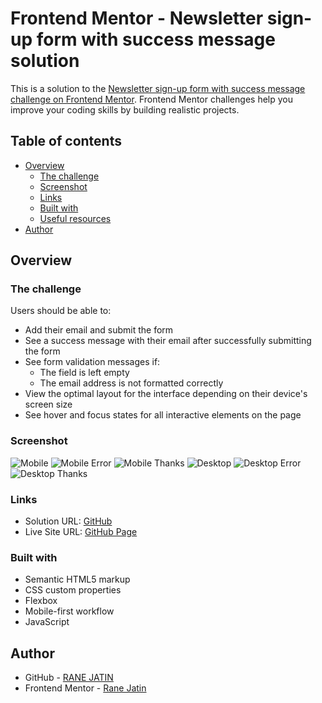 # Frontend Mentor - Newsletter sign-up form with success message solution

This is a solution to the [Newsletter sign-up form with success message challenge on Frontend Mentor](https://www.frontendmentor.io/challenges/newsletter-signup-form-with-success-message-3FC1AZbNrv). Frontend Mentor challenges help you improve your coding skills by building realistic projects. 

## Table of contents

- [Overview](#overview)
  - [The challenge](#the-challenge)
  - [Screenshot](#screenshot)
  - [Links](#links)
  - [Built with](#built-with)
  - [Useful resources](#useful-resources)
- [Author](#author)



## Overview

### The challenge

Users should be able to:

- Add their email and submit the form
- See a success message with their email after successfully submitting the form
- See form validation messages if:
  - The field is left empty
  - The email address is not formatted correctly
- View the optimal layout for the interface depending on their device's screen size
- See hover and focus states for all interactive elements on the page

### Screenshot

![Mobile](./screenshots/mobile.png)
![Mobile Error](./screenshots/mobile-error.png)
![Mobile Thanks](./screenshots/mobile-success.png)
![Desktop](./screenshots/desktop.png)
![Desktop Error](./screenshots/desktop-error.png)
![Desktop Thanks](./screenshots/desktop-success.png)


### Links

- Solution URL: [GitHub](https://github.com/Shiba-Tatsuya/newsletter)
- Live Site URL: [GitHub Page](https://shiba-tatsuya.github.io/newsletter/)


### Built with

- Semantic HTML5 markup
- CSS custom properties
- Flexbox
- Mobile-first workflow
- JavaScript


## Author

- GitHub - [RANE JATIN](https://github.com/BarrosLucasJavier)
- Frontend Mentor - [Rane Jatin](https://www.frontendmentor.io/profile/Shiba-Tatsuya)